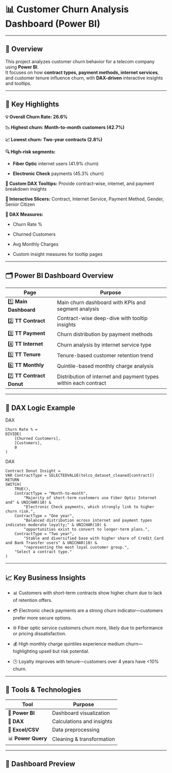 # 📊 Customer Churn Analysis Dashboard (Power BI)
---
## 🧠 Overview

This project analyzes customer churn behavior for a telecom company using **Power BI**.
<br>
It focuses on how **contract types, payment methods, internet services**, and customer tenure influence churn, with **DAX-driven** interactive insights and tooltips.

---

## 📌 Key Highlights

**💡 Overall Churn Rate: 26.6%**

**📉 Highest churn: Month-to-month customers (42.7%)**

**📈 Lowest churn: Two-year contracts (2.8%)**

**🔍 High-risk segments:**

  - **Fiber Optic** internet users (41.9% churn)

  - **Electronic Check** payments (45.3% churn)

**🧩 Custom DAX Tooltips:** Provide contract-wise, internet, and payment breakdown insights

**🎯 Interactive Slicers:** Contract, Internet Service, Payment Method, Gender, Senior Citizen

**🧮 DAX Measures:**

  - Churn Rate %

  - Churned Customers

  - Avg Monthly Charges

  - Custom insight measures for tooltip pages
---

## 🗂️ Power BI Dashboard Overview

| Page | Purpose |
|------|----------|
| 1️⃣ **Main Dashboard** | Main churn dashboard with KPIs and segment analysis |
| 2️⃣ **TT Contract** | Contract-wise deep-dive with tooltip insights |
| 3️⃣ **TT Payment** | Churn distribution by payment methods |
| 4️⃣ **TT Internet** | Churn analysis by internet service type |
| 5️⃣ **TT Tenure** | Tenure-based customer retention trend |
| 6️⃣ **TT Monthly** | Quintile-based monthly charge analysis |
| 7️⃣ **TT Contract Donut** | Distribution of internet and payment types within each contract |

---

## 🧩 DAX Logic Example

DAX
```
Churn Rate % = 
DIVIDE(
    [Churned Customers],
    [Customers],
    0
)
```

DAX
```
Contract Donut Insight =
VAR ContractType = SELECTEDVALUE(telco_dataset_cleaned[contract])
RETURN
SWITCH(
    TRUE(),
    ContractType = "Month-to-month",
        "Majority of short-term customers use Fiber Optic Internet and" & UNICHAR(10) &
        "Electronic Check payments, which strongly link to higher churn risk.",
    ContractType = "One year",
        "Balanced distribution across internet and payment types indicates moderate loyalty;" & UNICHAR(10) &
        "opportunities exist to convert to longer-term plans.",
    ContractType = "Two year",
        "Stable and diversified base with higher share of Credit Card and Bank Transfer users" & UNICHAR(10) &
        "representing the most loyal customer group.",
    "Select a contract type."
)
```
---

## 📈 Key Business Insights

  - 📊 Customers with short-term contracts show higher churn due to lack of retention offers.

  - 💳 Electronic check payments are a strong churn indicator—customers prefer more secure options.

  - 🌐 Fiber optic service customers churn more, likely due to performance or pricing dissatisfaction.

  - 💰 High monthly charge quintiles experience medium churn—highlighting upsell but risk potential.

  - 🕒 Loyalty improves with tenure—customers over 4 years have <10% churn.

---

## 🧰 Tools & Technologies

|Tool|Purpose|
|----|-------|
|🧠 **Power BI**|Dashboard visualization|
|🧮 **DAX**|Calculations and insights|
|🧹 **Excel/CSV**|Data preprocessing|
|📊 **Power Query**|Cleaning & transformation|

---

## 📸 Dashboard Preview

